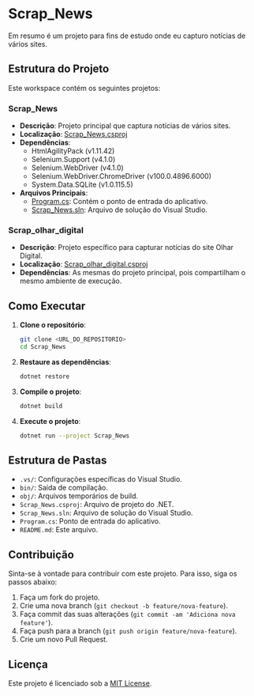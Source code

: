 # Scrap_News

Em resumo é um projeto para fins de estudo onde eu capturo notícias de vários sites.

## Estrutura do Projeto

Este workspace contém os seguintes projetos:

### Scrap_News

- **Descrição**: Projeto principal que captura notícias de vários sites.
- **Localização**: [Scrap_News.csproj](Scrap_News.csproj)
- **Dependências**:
  - HtmlAgilityPack (v1.11.42)
  - Selenium.Support (v4.1.0)
  - Selenium.WebDriver (v4.1.0)
  - Selenium.WebDriver.ChromeDriver (v100.0.4896.6000)
  - System.Data.SQLite (v1.0.115.5)
- **Arquivos Principais**:
  - [Program.cs](Program.cs): Contém o ponto de entrada do aplicativo.
  - [Scrap_News.sln](Scrap_News.sln): Arquivo de solução do Visual Studio.

### Scrap_olhar_digital

- **Descrição**: Projeto específico para capturar notícias do site Olhar Digital.
- **Localização**: [Scrap_olhar_digital.csproj](Scrap_olhar_digital.csproj.nuget.dgspec.json)
- **Dependências**: As mesmas do projeto principal, pois compartilham o mesmo ambiente de execução.

## Como Executar

1. **Clone o repositório**:
	```sh
	git clone <URL_DO_REPOSITORIO>
	cd Scrap_News
	```

2. **Restaure as dependências**:
	```sh
	dotnet restore
	```

3. **Compile o projeto**:
	```sh
	dotnet build
	```

4. **Execute o projeto**:
	```sh
	dotnet run --project Scrap_News
	```

## Estrutura de Pastas

- `.vs/`: Configurações específicas do Visual Studio.
- `bin/`: Saída de compilação.
- `obj/`: Arquivos temporários de build.
- `Scrap_News.csproj`: Arquivo de projeto do .NET.
- `Scrap_News.sln`: Arquivo de solução do Visual Studio.
- `Program.cs`: Ponto de entrada do aplicativo.
- `README.md`: Este arquivo.

## Contribuição

Sinta-se à vontade para contribuir com este projeto. Para isso, siga os passos abaixo:

1. Faça um fork do projeto.
2. Crie uma nova branch (`git checkout -b feature/nova-feature`).
3. Faça commit das suas alterações (`git commit -am 'Adiciona nova feature'`).
4. Faça push para a branch (`git push origin feature/nova-feature`).
5. Crie um novo Pull Request.

## Licença

Este projeto é licenciado sob a [MIT License](LICENSE).
